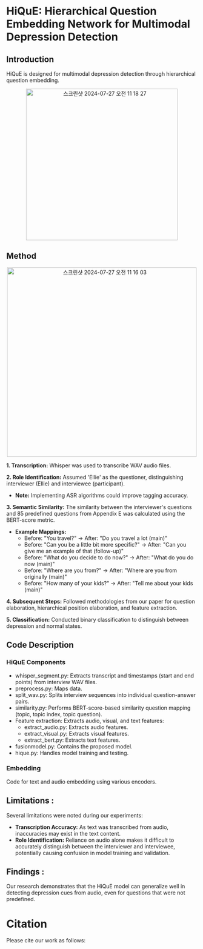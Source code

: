 # HiQuE: Hierarchical Question Embedding Network for Multimodal Depression Detection


## Introduction 

HiQuE is designed for multimodal depression detection through hierarchical question embedding.


<p align="center"><img width="400" alt="스크린샷 2024-07-27 오전 11 18 27" src="https://github.com/user-attachments/assets/aca2cbcb-c2d7-48a7-9f09-2a76267d69a7"></p>



## Method

<p align="center"><img width="500" alt="스크린샷 2024-07-27 오전 11 16 03" src="https://github.com/user-attachments/assets/b63cb012-ae5c-48a9-a99d-9a328b2e3b94"></p>


**1. Transcription:** Whisper was used to transcribe WAV audio files.

**2. Role Identification:** Assumed 'Ellie' as the questioner, distinguishing interviewer (Ellie) and interviewee (participant).

  - **Note:** Implementing ASR algorithms could improve tagging accuracy.

**3. Semantic Similarity:** The similarity between the interviewer's questions and 85 predefined questions from Appendix E was calculated using the BERT-score metric.

  - **Example Mappings:**
    - Before: "You travel?" -> After: "Do you travel a lot (main)"
    - Before: "Can you be a little bit more specific?" -> After: "Can you give me an example of that (follow-up)"
    - Before: "What do you decide to do now?" -> After: "What do you do now (main)"
    - Before: "Where are you from?" -> After: "Where are you from originally (main)"
    - Before: "How many of your kids?" -> After: "Tell me about your kids (main)"
    
**4. Subsequent Steps:** Followed methodologies from our paper for question elaboration, hierarchical position elaboration, and feature extraction.

**5. Classification:** Conducted binary classification to distinguish between depression and normal states.

## Code Description

### HiQuE Components

- whisper_segment.py: Extracts transcript and timestamps (start and end points) from interview WAV files.
- preprocess.py: Maps data.
- split_wav.py: Splits interview sequences into individual question-answer pairs.
- similarity.py: Performs BERT-score-based similarity question mapping (topic, topic index, topic question).
- Feature extraction: Extracts audio, visual, and text features:
  - extract_audio.py: Extracts audio features.
  - extract_visual.py: Extracts visual features.
  - extract_bert.py: Extracts text features.
- fusionmodel.py: Contains the proposed model.
- hique.py: Handles model training and testing.

### Embedding 

Code for text and audio embedding using various encoders.


## Limitations : 
Several limitations were noted during our experiments:

- **Transcription Accuracy:** As text was transcribed from audio, inaccuracies may exist in the text content.
- **Role Identification:** Reliance on audio alone makes it difficult to accurately distinguish between the interviewer and interviewee, potentially causing confusion in model training and validation.

## Findings : 
Our research demonstrates that the HiQuE model can generalize well in detecting depression cues from audio, even for questions that were not predefined.


# Citation 
Please cite our work as follows:

